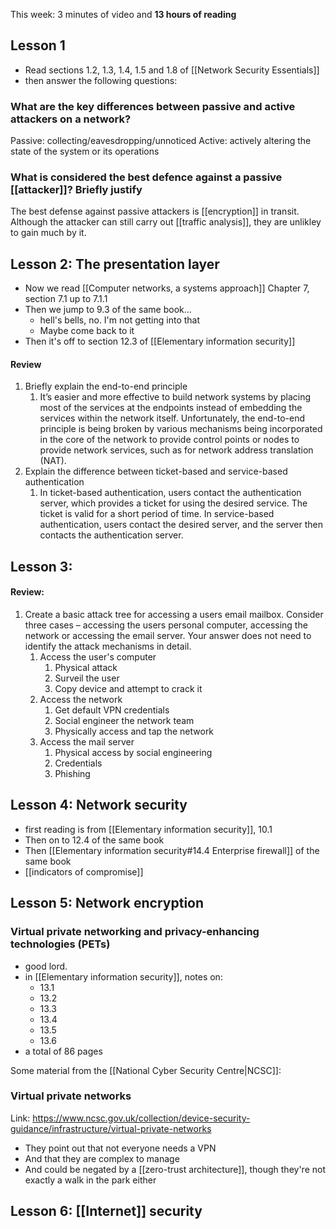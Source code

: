 This week: 3 minutes of video and **13 hours of reading**
## Lesson 1
- Read sections 1.2, 1.3, 1.4, 1.5 and 1.8 of [[Network Security Essentials]]
- then answer the following questions:
### What are the key differences between passive and active attackers on a network?
Passive: collecting/eavesdropping/unnoticed
Active: actively altering the state of the system or its operations

### What is considered the best defence against a passive [[attacker]]? Briefly justify
The best defense against passive attackers is [[encryption]] in transit. Although the attacker can still carry out [[traffic analysis]], they are unlikley to gain much by it.

## Lesson 2: The presentation layer
- Now we read [[Computer networks, a systems approach]] Chapter 7, section 7.1 up to 7.1.1
- Then we jump to 9.3 of the same book...
	- hell's bells, no. I'm not getting into that
	- Maybe come back to it
- Then it's off to section 12.3 of [[Elementary information security]]

#### Review
1. Briefly explain the end-to-end principle
	1. It’s easier and more effective to build network systems by placing most of the services at the endpoints instead of embedding the services within the network itself. Unfortunately, the end-to-end principle is being broken by various mechanisms being incorporated in the core of the network to provide control points or nodes to provide network services, such as for network address translation (NAT).
2. Explain the difference between ticket-based and service-based authentication
	1. In ticket-based authentication, users contact the authentication server, which provides a ticket for using the desired service. The ticket is valid for a short period of time. In service-based authentication, users contact the desired server, and the server then contacts the authentication server.
## Lesson 3: 
#### Review:
1. Create a basic attack tree for accessing a users email mailbox. Consider three cases – accessing the users personal computer, accessing the network or accessing the email server. Your answer does not need to identify the attack mechanisms in detail.
	1. Access the user's computer
		1. Physical attack
		2. Surveil the user
		3. Copy device and attempt to crack it
	2. Access the network
		1. Get default VPN credentials
		2. Social engineer the network team
		3. Physically access and tap the network
	3. Access the mail server
		1. Physical access by social engineering
		2. Credentials
		3. Phishing
## Lesson 4: Network security
- first reading is from [[Elementary information security]], 10.1
- Then on to 12.4 of the same book
- Then [[Elementary information security#14.4 Enterprise firewall]] of the same book
- [[indicators of compromise]]

## Lesson 5: Network encryption
### Virtual private networking and privacy-enhancing technologies (PETs)
- good lord.
- in [[Elementary information security]], notes on:
	- 13.1
	- 13.2
	- 13.3
	- 13.4
	- 13.5
	- 13.6
- a total of 86 pages

Some material from the [[National Cyber Security Centre|NCSC]]:

### Virtual private networks
Link: https://www.ncsc.gov.uk/collection/device-security-guidance/infrastructure/virtual-private-networks
- They point out that not everyone needs a VPN
- And that they are complex to manage
- And could be negated by a [[zero-trust architecture]], though they're not exactly a walk in the park either

## Lesson 6: [[Internet]] security
